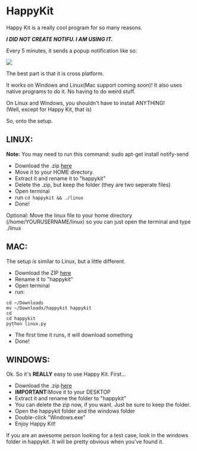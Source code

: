 HappyKit
========
Happy Kit is a really cool program for so many reasons. 

***I DID NOT CREATE NOTIFU. I AM USING IT.***

Every 5 minutes, it sends a popup notification like so:

<img src="http://nexae.ryanzaleski.com/img/HappyCrop.JPG">

The best part is that it is cross platform.

It works on Windows and Linux(Mac support coming soon)! It also uses native programs to do it. No having to do weird stuff.

On Linux and Windows, you shouldn't have to install ANYTHING!
<br />
(Well, except for Happy Kit, that is)

So, onto the setup.

<h2>LINUX:</h2>
<b>Note:</b> You may need to run this command: sudo apt-get install notify-send

- Download the .zip <a href="https://github.com/Nexae/HappyKit/archive/master.zip">here</a>
- Move it to your HOME directory.
- Extract it and rename it to "happykit" 
- Delete the .zip, but keep the folder (they are two seperate files)
- Open terminal
- run <code>cd happykit && ./linux</code>
- Done! 

Optional: Move the linux file to your home directory (/home/YOURUSERNAME/linux) so you can just open the terminal and type ./linux


<h2>MAC: </h2>
The setup is similar to Linux, but a little different.

- Download the ZIP <a href="https://github.com/Nexae/HappyKit/archive/master.zip">here</a>
- Rename it to "happykit" 
- Open terminal
- run:
```
cd ~/Downloads
mv ~/Downloads/happykit happykit
cd
cd happykit
python linux.py
```
- The first time it runs, it will download something
- Done! 


<h2>WINDOWS: </h2>
Ok. So it's <b>REALLY</b> easy to use Happy Kit. First...

- Download the .zip <a href="https://github.com/Nexae/HappyKit/archive/master.zip">here</a>
- <b>IMPORTANT:</b>Move it to your DESKTOP
- Extract it and rename the folder to "happykit"
- You can delete the zip now, if you want. Just be sure to keep the folder.
- Open the happykit folder and the windows folder
- Double-click "Windows.exe"
- Enjoy Happy Kit!

If you are an awesome person looking for a test case, look in the windows folder in happykit. It will be pretty obvious when you've found it.
